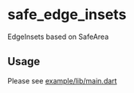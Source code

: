 # safe_edge_insets

EdgeInsets based on SafeArea

## Usage

Please see [example/lib/main.dart](https://github.com/gurasan0110/safe_edge_insets/blob/main/example/lib/main.dart)